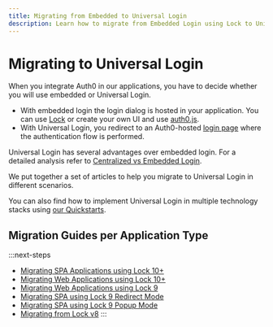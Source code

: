 ```yaml
---
title: Migrating from Embedded to Universal Login
description: Learn how to migrate from Embedded Login using Lock to Universal Login
---
```


# Migrating to Universal Login

When you integrate Auth0 in our applications, you have to decide whether you will use embedded or Universal Login.

- With embedded login the login dialog is hosted in your application. You can use [Lock](/libraries/lock) or create your own UI and use [auth0.js](/libraries/auth0js).
- With Universal Login, you redirect to an Auth0-hosted [login page](/hosted-pages/login) where the authentication flow is performed.

Universal Login has several advantages over embedded login. For a detailed analysis refer to [Centralized vs Embedded Login](/guides/login/universal-vs-embedded).

We put together a set of articles to help you migrate to Universal Login in different scenarios. 

You can also find how to implement Universal Login in multiple technology stacks using [our Quickstarts](/quickstart).

## Migration Guides per Application Type

:::next-steps
- [Migrating SPA Applications using Lock 10+](/guides/login/migrating-lock-v10-spa)
- [Migrating Web Applications using Lock 10+](/guides/login/migrating-lock-v10-webapp)
- [Migrating Web Applications using Lock 9](/guides/login/migrating-lock-v9-webapp)
- [Migrating SPA using Lock 9 Redirect Mode](/guides/login/migrating-lock-v9-spa)
- [Migrating SPA using Lock 9 Popup Mode](/guides/login/migrating-lock-v9-spa-popup)
- [Migrating from Lock v8](/guides/login/migrating-lock-v8)
:::
